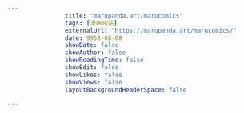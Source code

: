 ---
                title: "marupanda.art/marucomics"
                tags: [漫画网站]
                externalUrl: "https://marupanda.art/marucomics/"
                date: 9958-08-08
                showDate: false
                showAuthor: false
                showReadingTime: false
                showEdit: false
                showLikes: false
                showViews: false
                layoutBackgroundHeaderSpace: false
                ---

